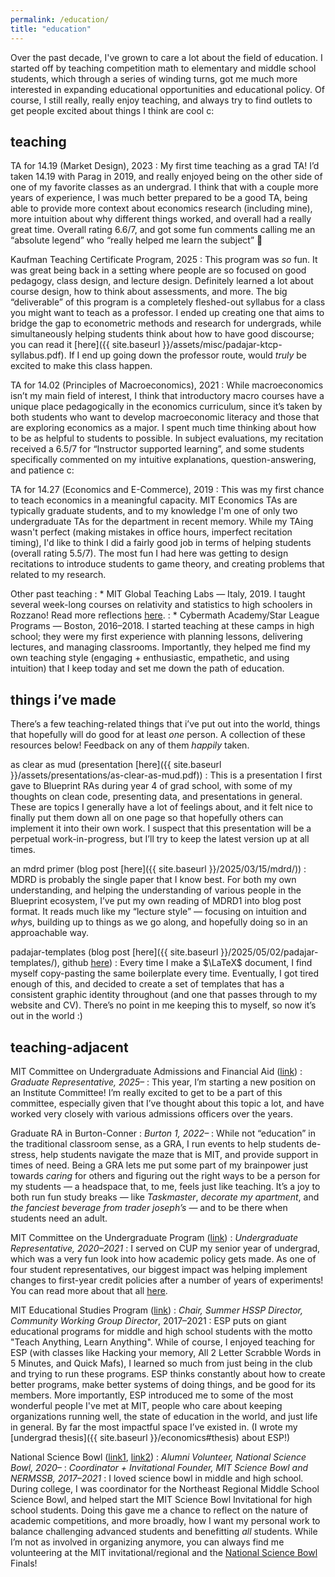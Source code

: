 ```yaml
---
permalink: /education/
title: "education"
---
```


Over the past decade, I've grown to care a lot about the field of education. I started off by teaching competition math to elementary and middle school students, which through a series of winding turns, got me much more interested in expanding educational opportunities and educational policy. Of course, I still really, really enjoy teaching, and always try to find outlets to get people excited about things I think are cool c:

## teaching

TA for 14.19 (Market Design), 2023
: My first time teaching as a grad TA! I’d taken 14.19 with Parag in 2019, and really enjoyed being on the other side of one of my favorite classes as an undergrad. I think that with a couple more years of experience, I was much better prepared to be a good TA, being able to provide more context about economics research (including mine), more intuition about why different things worked, and overall had a really great time. Overall rating 6.6/7, and got some fun comments calling me an “absolute legend” who “really helped me learn the subject” 🧡

Kaufman Teaching Certificate Program, 2025
: This program was *so* fun. It was great being back in a setting where people are so focused on good pedagogy, class design, and lecture design. Definitely learned a lot about course design, how to think about assessments, and more. The big “deliverable” of this program is a completely fleshed-out syllabus for a class you might want to teach as a professor. I ended up creating one that aims to bridge the gap to econometric methods and research for undergrads, while simultaneously helping students think about how to have good discourse; you can read it [here]({{ site.baseurl }}/assets/misc/padajar-ktcp-syllabus.pdf). If I end up going down the professor route, would *truly* be excited to make this class happen.

TA for 14.02 (Principles of Macroeconomics), 2021
: While macroeconomics isn’t my main field of interest, I think that introductory macro courses have a unique place pedagogically in the economics curriculum, since it’s taken by both students who want to develop macroeconomic literacy and those that are exploring economics as a major. I spent much time thinking about how to be as helpful to students to possible. In subject evaluations, my recitation received a 6.5/7 for “Instructor supported learning”, and some students specifically commented on my intuitive explanations, question-answering, and patience c:

TA for 14.27 (Economics and E-Commerce), 2019
: This was my first chance to teach economics in a meaningful capacity. MIT Economics TAs are typically graduate students, and to my knowledge I'm one of only two undergraduate TAs for the department in recent memory. While my TAing wasn't perfect (making mistakes in office hours, imperfect recitation timing), I'd like to think I did a fairly good job in terms of helping students (overall rating 5.5/7). The most fun I had here was getting to design recitations to introduce students to game theory, and creating problems that related to my research.

Other past teaching
: * MIT Global Teaching Labs — Italy, 2019. I taught several week-long courses on relativity and statistics to high schoolers in Rozzano! Read more reflections [here](https://espgtl.home.blog/author/paoloadajar/).
: * Cybermath Academy/Star League Programs — Boston, 2016–2018. I started teaching at these camps in high school; they were my first experience with planning lessons, delivering lectures, and managing classrooms. Importantly, they helped me find my own teaching style (engaging + enthusiastic, empathetic, and using intuition) that I keep today and set me down the path of education.

## things i’ve made

There’s a few teaching-related things that i’ve put out into the world, things that hopefully will do good for at least _one_ person. A collection of these resources below! Feedback on any of them *happily* taken.

<a name="as-clear-as-mud"></a>
as clear as mud (presentation [here]({{ site.baseurl }}/assets/presentations/as-clear-as-mud.pdf))
: This is a presentation I first gave to Blueprint RAs during year 4 of grad school, with some of my thoughts on clean code, presenting data, and presentations in general. These are topics I generally have a lot of feelings about, and it felt nice to finally put them down all on one page so that hopefully others can implement it into their own work. I suspect that this presentation will be a perpetual work-in-progress, but I’ll try to keep the latest version up at all times.

an mdrd primer (blog post [here]({{ site.baseurl }}/2025/03/15/mdrd/)) 
: MDRD is probably the single paper that I know best. For both my own understanding, and helping the understanding of various people in the Blueprint ecosystem, I’ve put my own reading of MDRD1 into blog post format. It reads much like my “lecture style” — focusing on intuition and *why*s, building up to things as we go along, and hopefully doing so in an approachable way. 

padajar-templates (blog post [here]({{ site.baseurl }}/2025/05/02/padajar-templates/), github [here](https://github.com/padajar/padajar-templates/tree/main))
: Every time I make a $\LaTeX$ document, I find myself copy-pasting the same boilerplate every time. Eventually, I got tired enough of this, and decided to create a set of templates that has a consistent graphic identity throughout (and one that passes through to my website and CV). There’s no point in me keeping this to myself, so now it’s out in the world :)

## teaching-adjacent

MIT Committee on Undergraduate Admissions and Financial Aid ([link](https://facultygovernance.mit.edu/committee/committee-undergraduate-admissions-and-financial-aid)) 
: *Graduate Representative, 2025–*
: This year, I’m starting a new position on an Institute Committee! I’m really excited to get to be a part of this committee, especially given that I’ve thought about this topic a lot, and have worked very closely with various admissions officers over the years.

Graduate RA in Burton-Conner
: *Burton 1, 2022–*
: While not “education” in the traditional classroom sense, as a GRA, I run events to help students de-stress, help students navigate the maze that is MIT, and provide support in times of need. Being a GRA lets me put some part of my brainpower just towards *caring* for others and figuring out the right ways to be a person for my students — a headspace that, to me, feels just like teaching. It’s a joy to both run fun study breaks — like *Taskmaster*, *decorate my apartment*, and *the fanciest beverage from trader joseph’s* — and to be there when students need an adult.

MIT Committee on the Undergraduate Program ([link](https://registrar.mit.edu/faculty-curriculum-support/faculty-curriculum-committees/committee-undergraduate-program)) 
: *Undergraduate Representative, 2020–2021*
: I served on CUP my senior year of undergrad, which was a very fun look into how academic policy gets made. As one of four student representatives, our biggest impact was helping implement changes to first-year credit policies after a number of years of experiments! You can read more about that all [here](https://mitadmissions.org/blogs/entry/how-to-change-policies-at-mit-joint-post-with-rona-w/).

MIT Educational Studies Program ([link](https://esp.mit.edu/)) <a name="esp"></a>
: *Chair, Summer HSSP Director, Community Working Group Director*, 2017–2021
: ESP puts on giant educational programs for middle and high school students with the motto "Teach Anything, Learn Anything". While of course, I enjoyed teaching for ESP (with classes like Hacking your memory, All 2 Letter Scrabble Words in 5 Minutes, and Quick Mafs), I learned so much from just being in the club and trying to run these programs. ESP thinks constantly about how to create better programs, make better systems of doing things, and be good for its members. More importantly, ESP introduced me to some of the most wonderful people I've met at MIT, people who care about keeping organizations running well, the state of education in the world, and just life in general. By far the most impactful space I’ve existed in. (I wrote my [undergrad thesis]({{ site.baseurl }}/economics#thesis) about ESP!)

National Science Bowl ([link1](https://science.osti.gov/wdts/nsb), [link2](https://www.mitsciencebowl.com/))
: *Alumni Volunteer, National Science Bowl, 2020–*
: *Coordinator + Invitational Founder, MIT Science Bowl and NERMSSB, 2017–2021*
: I loved science bowl in middle and high school. During college, I was coordinator for the Northeast Regional Middle School Science Bowl, and helped start the MIT Science Bowl Invitational for high school students. Doing this gave me a chance to reflect on the nature of academic competitions, and more broadly, how I want my personal work to balance challenging advanced students and benefitting *all* students. While I’m not as involved in organizing anymore, you can always find me volunteering at the MIT invitational/regional and the [National Science Bowl](https://science.osti.gov/wdts/nsb) Finals!

<!-- 
Serious classes taught at ESP Programs <a name="esp-classes"></a>
: Quick Mafs
: Hacking your memory
: We Are What We Speak: How We Make Language and Language Makes Us
: Who Gets What and Why
: Redesigning Education
: Advanced Math for Middle School Students
: Learning about Teaching

Not-so-serious classes taught at ESP Programs
: Appreciation for any juice that is not Ruby Red
: Science Bowl
: All 2 Letter Scrabble Words in 5 Minutes
: The Music of Neil Cicierega -->